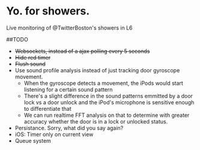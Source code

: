 Yo. for showers.
================

Live monitoring of @TwitterBoston's showers in L6

##TODO
- ~~Websockets, instead of a ajax polling every 5 seconds~~
- ~~Hide red timer~~
- ~~Flush sound~~
- Use sound profile analysis instead of just tracking door gyroscope movement.
  - When the gyroscope detects a movement, the iPods would start listening for a certain sound pattern
  - There's a slight difference in the sound patterns emmitted by a door lock vs a door unlock and the iPod's microphone is sensitive enough to differentiate that
  - We can run realtime FFT analysis on that to determine with greater accuracy whether the door is in a lock or unlocked status.
- Persistance. Sorry, what did you say again?  
- iOS: Timer only on current view
- Queue system
